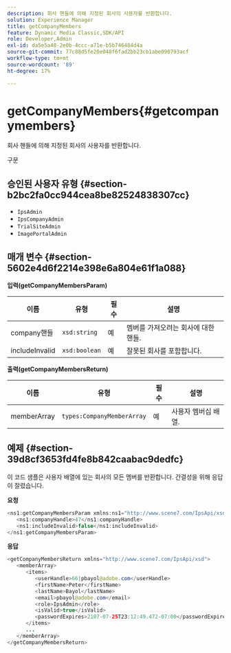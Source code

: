 ```yaml
---
description: 회사 핸들에 의해 지정된 회사의 사용자를 반환합니다.
solution: Experience Manager
title: getCompanyMembers
feature: Dynamic Media Classic,SDK/API
role: Developer,Admin
exl-id: da5e5a48-2e0b-4ccc-a71e-b5b746484d4a
source-git-commit: 77c88d5fe20e048f6fad2bb23cb1abe090793acf
workflow-type: tm+mt
source-wordcount: '89'
ht-degree: 17%

---
```


# getCompanyMembers{#getcompanymembers}

회사 핸들에 의해 지정된 회사의 사용자를 반환합니다.

구문

## 승인된 사용자 유형 {#section-b2bc2fa0cc944cea8be82524838307cc}

* `IpsAdmin`
* `IpsCompanyAdmin`
* `TrialSiteAdmin`
* `ImagePortalAdmin`

## 매개 변수 {#section-5602e4d6f2214e398e6a804e61f1a088}

**입력(getCompanyMembersParam)**

| 이름 | 유형 | 필수 | 설명 |
|---|---|---|---|
| company핸들 | `xsd:string` | 예 | 멤버를 가져오려는 회사에 대한 핸들. |
| includeInvalid | `xsd:boolean` | 예 | 잘못된 회사를 포함합니다. |

**출력(getCompanyMembersReturn)**

| 이름 | 유형 | 필수 | 설명 |
|---|---|---|---|
| memberArray | `types:CompanyMemberArray` | 예 | 사용자 멤버십 배열. |

## 예제 {#section-39d8cf3653fd4fe8b842caabac9dedfc}

이 코드 샘플은 사용자 배열에 있는 회사의 모든 멤버를 반환합니다. 간결성을 위해 응답이 잘렸습니다.

**요청**

```java
<ns1:getCompanyMembersParam xmlns:ns1="http://www.scene7.com/IpsApi/xsd">
   <ns1:companyHandle>47</ns1:companyHandle>
   <ns1:includeInvalid>false</ns1:includeInvalid>
</ns1:getCompanyMembersParam>
```

**응답**

```java
<getCompanyMembersReturn xmlns="http://www.scene7.com/IpsApi/xsd">
   <memberArray>
      <items>
         <userHandle>66|pbayol@adobe.com</userHandle>
         <firstName>Peter</firstName>
         <lastName>Bayol</lastName>
         <email>pbayol@adobe.com</email>
         <role>IpsAdmin</role>
         <isValid>true</isValid>
         <passwordExpires>2107-07-25T23:12:49.472-07:00</passwordExpires>
      </items>
      ...
   </memberArray>
</getCompanyMembersReturn>
```
